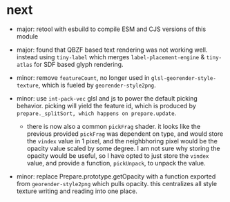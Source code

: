 # next

- major: retool with esbuild to compile ESM and CJS versions of this module

- major: found that QBZF based text rendering was not working well. instead using `tiny-label` which merges `label-placement-engine` & `tiny-atlas` for SDF based glyph rendering.

- minor: remove `featureCount`, no longer used in `glsl-georender-style-texture`, which is fueled by `georender-style2png`.

- minor: use `int-pack-vec` glsl and js to power the default picking behavior. picking will yield the feature id, which is produced by `prepare._splitSort, which happens on prepare.update`.
  - there is now also a common `pickFrag` shader. it looks like the previous provided `pickFrag` was dependent on type, and would store the `vindex` value in 1 pixel, and the neighbhoring pixel would be the opacity value scaled by some degree. I am not sure why storing the opacity would be useful, so I have opted to just store the `vindex` value, and provide a function, `pickUnpack`, to unpack the value.

- minor: replace Prepare.prototype.getOpacity with a function exported from `georender-style2png` which pulls opacity. this centralizes all style texture writing and reading into one place.